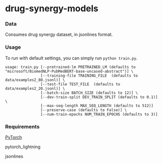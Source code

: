# drug-synergy-models

### Data
Consumes drug synergy dataset, in jsonlines format.

### Usage
To run with default settings, you can simply run `python train.py`.

```
usage: train.py [--pretrained-lm PRETRAINED_LM (defaults to "microsoft/BiomedNLP-PubMedBERT-base-uncased-abstract")] \
                [--training-file TRAINING_FILE  (defaults to data/examples2_80.jsonl)] \
                [--test-file TEST_FILE  (defaults to data/examples2_20.jsonl)] \
                [--batch-size BATCH_SIZE (defaults to 12)] \
                [--dev-train-split DEV_TRAIN_SPLIT (defaults to 0.1)] \
                [--max-seq-length MAX_SEQ_LENGTH (defaults to 512)]
                [--preserve-case (defaults to False)] \
                [--num-train-epochs NUM_TRAIN_EPOCHS (defaults to 3)]
```

### Requirements
[PyTorch](https://pytorch.org/get-started/locally/)

pytorch_lightning

jsonlines


